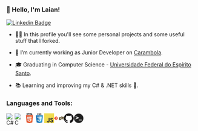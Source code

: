 ### 👋 Hello, I'm Laian!

[![Linkedin Badge](https://img.shields.io/badge/-LinkedIn-blue?style=flat-square&logo=Linkedin&logoColor=white&link=https://www.linkedin.com/in/laianbraum/)](https://www.linkedin.com/in/laianbraum/)

- :man_technologist: In this profile you'll see some personal projects and some useful stuff that I forked.

- :office: I’m currently working as Junior Developer on [Carambola](https://carambola.com.vc/). 

- :mortar_board: Graduating in Computer Science - [Universidade Federal do Espírito Santo](https://www.ufes.br/).

- :books: Learning and improving my C# & .NET skills :muscle:.

### Languages and Tools:
<img align="left" alt="C#" width="22px" src="https://th.bing.com/th/id/OIP.Z1kI0lXdOBTGUPAUfkPBkQHaHa?pid=Api&rs=1&adlt=strict" />
<img align="left" alt="C" width="26px" src="https://user-images.githubusercontent.com/38151364/89708902-4ca9db80-d951-11ea-9a2f-e81e66fb4d0d.png" />
<img align="left" alt="HTML5" width="26px" src="https://raw.githubusercontent.com/github/explore/80688e429a7d4ef2fca1e82350fe8e3517d3494d/topics/html/html.png" /> <img align="left" alt="CSS3" width="26px" src="https://raw.githubusercontent.com/github/explore/80688e429a7d4ef2fca1e82350fe8e3517d3494d/topics/css/css.png" />
<img align="left" alt="JavaScript" width="26px" src="https://raw.githubusercontent.com/github/explore/80688e429a7d4ef2fca1e82350fe8e3517d3494d/topics/javascript/javascript.png" />
<img align="left" alt="Git" width="26px" src="https://raw.githubusercontent.com/github/explore/80688e429a7d4ef2fca1e82350fe8e3517d3494d/topics/git/git.png" />
<img align="left" alt="GitHub" width="26px" src="https://raw.githubusercontent.com/github/explore/78df643247d429f6cc873026c0622819ad797942/topics/github/github.png" />
<img align="left" alt="Terminal" width="26px" src="https://raw.githubusercontent.com/github/explore/80688e429a7d4ef2fca1e82350fe8e3517d3494d/topics/terminal/terminal.png" />
<!--
<br />
<br />
 -->
<!--
---
<p align="center"> 
  <img align="left" alt="laianbraum" src="https://github-readme-stats.codestackr.vercel.app/api?username=laianbraum&show_icons=true&hide_border=true" />
</p>
-->
